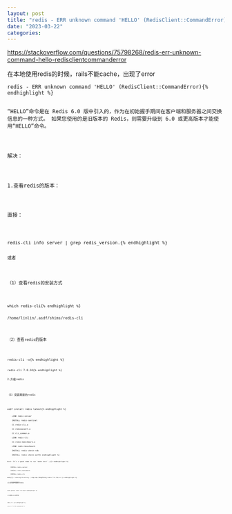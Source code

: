 ```yaml
---
layout: post
title: "redis - ERR unknown command 'HELLO' (RedisClient::CommandError)"
date: "2023-03-22"
categories: 
---
```

<p><a href="https://stackoverflow.com/questions/75798268/redis-err-unknown-command-hello-redisclientcommanderror">https://stackoverflow.com/questions/75798268/redis-err-unknown-command-hello-redisclientcommanderror</a></p>

<p>在本地使用redis的时候，rails不能cache，出现了error</p>

<pre>
<code>redis - ERR unknown command &#39;HELLO&#39; (RedisClient::CommandError){% endhighlight %}

<p>&ldquo;HELLO&rdquo;命令是在 Redis 6.0 版中引入的，作为在初始握手期间在客户端和服务器之间交换信息的一种方式。 如果您使用的是旧版本的 Redis，则需要升级到 6.0 或更高版本才能使用&ldquo;HELLO&rdquo;命令。</p>

<p>解决：</p>

<p>1.查看redis的版本：</p>

<p>直接：</p>

<pre>
<code>redis-cli info server | grep redis_version.{% endhighlight %}

<p>或者</p>

<p>（1）查看redis的安装方式</p>

<pre>
<code>which redis-cli{% endhighlight %}

<pre>
/home/linlin/.asdf/shims/redis-cli</pre>

<p>（2）查看redis的版本</p>

<pre>
<code>redis-cli -v{% endhighlight %}

<pre>
<code>redis-cli 7.0.10{% endhighlight %}

<p>2.升级redis</p>

<p>（1）安装最新的redis</p>

<pre>
<code>asdf install redis latest{% endhighlight %}

<pre>
<code>&nbsp;&nbsp;&nbsp; LINK redis-server

&nbsp;&nbsp;&nbsp; INSTALL redis-sentinel

&nbsp;&nbsp;&nbsp; CC redis-cli.o

&nbsp;&nbsp;&nbsp; CC redisassert.o

&nbsp;&nbsp;&nbsp; CC cli_common.o

&nbsp;&nbsp;&nbsp; LINK redis-cli

&nbsp;&nbsp;&nbsp; CC redis-benchmark.o

&nbsp;&nbsp;&nbsp; LINK redis-benchmark

&nbsp;&nbsp;&nbsp; INSTALL redis-check-rdb

&nbsp;&nbsp;&nbsp; INSTALL redis-check-aof{% endhighlight %}

<pre>
<code>Hint: It&#39;s a good idea to run &#39;make test&#39; ;){% endhighlight %}

<pre>
<code>&nbsp;&nbsp;&nbsp; INSTALL redis-server

&nbsp;&nbsp;&nbsp; INSTALL redis-benchmark

&nbsp;&nbsp;&nbsp; INSTALL redis-cli

make[1]: Leaving directory &#39;/tmp/tmp.3R4gZOJtHj/redis-7.0.10/src&#39;{% endhighlight %}

<p>(2)全局使用最新的redis</p>

<pre>
<code>asdf global redis 7.0.10{% endhighlight %}

<p>(3)查看redis的版本</p>

<pre>
<code>redis-cli -v{% endhighlight %}

<pre>
<code>redis-cli 7.0.10{% endhighlight %}

<p>&nbsp;</p>

<p>&nbsp;</p>

<p>&nbsp;</p>

